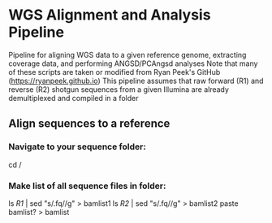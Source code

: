 # WGS Alignment and Analysis Pipeline
  
Pipeline for aligning WGS data to a given reference genome, extracting coverage data, and performing ANGSD/PCAngsd analyses
Note that many of these scripts are taken or modified from Ryan Peek's GitHub (https://ryanpeek.github.io)
This pipeline assumes that raw forward (R1) and reverse (R2) shotgun sequences from a given Illumina are already demultiplexed and compiled in a folder

## Align sequences to a reference

### Navigate to your sequence folder: 

cd /<sequencefolder>

### Make list of all sequence files in folder:

ls *R1* | sed "s/\.fq//g" > bamlist1
ls *R2* | sed "s/\.fq//g" > bamlist2
paste bamlist? > bamlist

